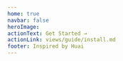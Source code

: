 ```yaml
---
home: true
navbar: false
heroImage:
actionText: Get Started →
actionLink: views/guide/install.md
footer: Inspired by Huai
---
```


<ClientOnly>
  <df-home/>
</ClientOnly>
